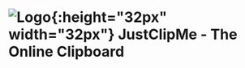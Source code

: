 # ![Logo](https://justclip.me/favicon.ico){:height="32px" width="32px"} JustClipMe -  The Online Clipboard
